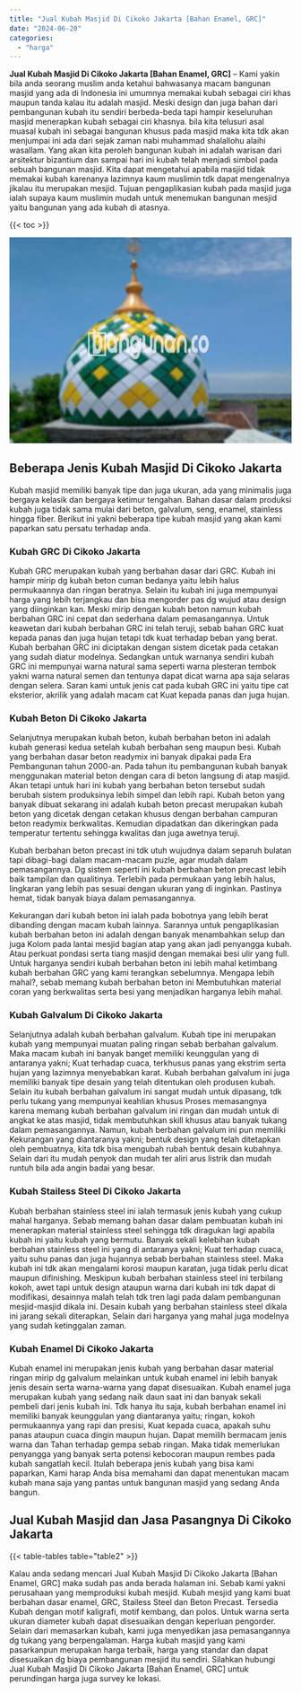 ```yaml
---
title: "Jual Kubah Masjid Di Cikoko Jakarta [Bahan Enamel, GRC]"
date: "2024-06-20"
categories: 
  - "harga"
---
```


**Jual Kubah Masjid Di Cikoko Jakarta \[Bahan Enamel, GRC\]** – Kami yakin bila anda seorang muslim anda ketahui bahwasanya macam bangunan masjid yang ada di Indonesia ini umumnya memakai kubah sebagai ciri khas maupun tanda kalau itu adalah masjid. Meski design dan juga bahan dari pembangunan kubah itu sendiri berbeda-beda tapi hampir keseluruhan masjid menerapkan kubah sebagai ciri khasnya. bila kita telusuri asal muasal kubah ini sebagai bangunan khusus pada masjid maka kita tdk akan menjumpai ini ada dari sejak zaman nabi muhammad shalallohu alaihi wasallam. Yang akan kita peroleh bangunan kubah ini adalah warisan dari arsitektur bizantium dan sampai hari ini kubah telah menjadi simbol pada sebuah bangunan masjid. Kita dapat mengetahui apabila masjid tidak memakai kubah karenanya lazimnya kaum muslimin tdk dapat mengenalnya jikalau itu merupakan mesjid. Tujuan pengaplikasian kubah pada masjid juga ialah supaya kaum muslimin mudah untuk menemukan bangunan mesjid yaitu bangunan yang ada kubah di atasnya.

{{< toc >}}

![Jual Kubah Masjid Di Cikoko Jakarta [Bahan Enamel, GRC]](/images/jual-kubah-masjid-10.png)

## Beberapa Jenis Kubah Masjid Di Cikoko Jakarta

Kubah masjid memiliki banyak tipe dan juga ukuran, ada yang minimalis juga bergaya kelasik dan bergaya ketimur tengahan. Bahan dasar dalam produksi kubah juga tidak sama mulai dari beton, galvalum, seng, enamel, stainless hingga fiber. Berikut ini yakni beberapa tipe kubah masjid yang akan kami paparkan satu persatu terhadap anda.

### Kubah GRC Di Cikoko Jakarta

Kubah GRC merupakan kubah yang berbahan dasar dari GRC. Kubah ini hampir mirip dg kubah beton cuman bedanya yaitu lebih halus permukaannya dan ringan beratnya. Selain itu kubah ini juga mempunyai harga yang lebih terjangkau dan bisa mengorder pas dg wujud atau design yang diinginkan kan. Meski mirip dengan kubah beton namun kubah berbahan GRC ini cepat dan sederhana dalam pemasangannya. Untuk keawetan dari kubah berbahan GRC ini telah teruji, sebab bahan GRC kuat kepada panas dan juga hujan tetapi tdk kuat terhadap beban yang berat. Kubah berbahan GRC ini diciptakan dengan sistem dicetak pada cetakan yang sudah diatur modelnya. Sedangkan untuk warnanya sendiri kubah GRC ini mempunyai warna natural sama seperti warna plesteran tembok yakni warna natural semen dan tentunya dapat dicat warna apa saja selaras dengan selera. Saran kami untuk jenis cat pada kubah GRC ini yaitu tipe cat eksterior, akrilik yang adalah macam cat Kuat kepada panas dan juga hujan.

### Kubah Beton Di Cikoko Jakarta

Selanjutnya merupakan kubah beton, kubah berbahan beton ini adalah kubah generasi kedua setelah kubah berbahan seng maupun besi. Kubah yang berbahan dasar beton readymix ini banyak dipakai pada Era Pembangunan tahun 2000-an. Pada tahun itu pembangunan kubah banyak menggunakan material beton dengan cara di beton langsung di atap masjid. Akan tetapi untuk hari ini kubah yang berbahan beton tersebut sudah berubah sistem produksinya lebih simpel dan lebih rapi. Kubah beton yang banyak dibuat sekarang ini adalah kubah beton precast merupakan kubah beton yang dicetak dengan cetakan khusus dengan berbahan campuran beton readymix berkwalitas. Kemudian dipadatkan dan dikeringkan pada temperatur tertentu sehingga kwalitas dan juga awetnya teruji.

Kubah berbahan beton precast ini tdk utuh wujudnya dalam separuh bulatan tapi dibagi-bagi dalam macam-macam puzle, agar mudah dalam pemasangannya. Dg sistem seperti ini kubah berbahan beton precast lebih baik tampilan dan qualitinya. Terlebih pada permukaan yang lebih halus, lingkaran yang lebih pas sesuai dengan ukuran yang di inginkan. Pastinya hemat, tidak banyak biaya dalam pemasangannya.

Kekurangan dari kubah beton ini ialah pada bobotnya yang lebih berat dibanding dengan macam kubah lainnya. Sarannya untuk pengaplikasian kubah berbahan beton ini adalah dengan banyak menambahkan selup dan juga Kolom pada lantai mesjid bagian atap yang akan jadi penyangga kubah. Atau perkuat pondasi serta tiang masjid dengan memakai besi ulir yang full. Untuk harganya sendiri kubah berbahan beton ini lebih mahal ketimbang kubah berbahan GRC yang kami terangkan sebelumnya. Mengapa lebih mahal?, sebab memang kubah berbahan beton ini Membutuhkan material coran yang berkwalitas serta besi yang menjadikan harganya lebih mahal.

### Kubah Galvalum Di Cikoko Jakarta

Selanjutnya adalah kubah berbahan galvalum. Kubah tipe ini merupakan kubah yang mempunyai muatan paling ringan sebab berbahan galvalum. Maka macam kubah ini banyak banget memiliki keunggulan yang di antaranya yakni; Kuat terhadap cuaca, terkhusus panas yang ekstrim serta hujan yang lazimnya menyebabkan karat. Kubah berbahan galvalum ini juga memiliki banyak tipe desain yang telah ditentukan oleh produsen kubah. Selain itu kubah berbahan galvalum ini sangat mudah untuk dipasang, tdk perlu tukang yang mempunyai keahlian khusus Proses memasangnya karena memang kubah berbahan galvalum ini ringan dan mudah untuk di angkat ke atas masjid, tidak membutuhkan skill khusus atau banyak tukang dalam pemasangannya. Namun, kubah berbahan galvalum ini pun memiliki Kekurangan yang diantaranya yakni; bentuk design yang telah ditetapkan oleh pembuatnya, kita tdk bisa mengubah rubah bentuk desain kubahnya. Selain dari itu mudah penyok dan mudah ter aliri arus listrik dan mudah runtuh bila ada angin badai yang besar.

### Kubah Stailess Steel Di Cikoko Jakarta

Kubah berbahan stainless steel ini ialah termasuk jenis kubah yang cukup mahal harganya. Sebab memang bahan dasar dalam pembuatan kubah ini menerapkan material stainless steel sehingga tdk diragukan lagi apabila kubah ini yaitu kubah yang bermutu. Banyak sekali kelebihan kubah berbahan stainless steel ini yang di antaranya yakni; Kuat terhadap cuaca, yaitu suhu panas dan juga hujannya sebab berbahan stainless steel. Maka kubah ini tdk akan mengalami korosi maupun karatan, juga tidak perlu dicat maupun difinishing. Meskipun kubah berbahan stainless steel ini terbilang kokoh, awet tapi untuk design ataupun warna dari kubah ini tdk dapat di modifikasi, desainnya malah telah tdk tren lagi pada dalam pembangunan mesjid-masjid dikala ini. Desain kubah yang berbahan stainless steel dikala ini jarang sekali diterapkan, Selain dari harganya yang mahal juga modelnya yang sudah ketinggalan zaman.

### Kubah Enamel Di Cikoko Jakarta

Kubah enamel ini merupakan jenis kubah yang berbahan dasar material ringan mirip dg galvalum melainkan untuk kubah enamel ini lebih banyak jenis desain serta warna-warna yang dapat disesuaikan. Kubah enamel juga merupakan kubah yang sedang naik daun saat ini dan banyak sekali pembeli dari jenis kubah ini. Tdk hanya itu saja, kubah berbahan enamel ini memiliki banyak keunggulan yang diantaranya yaitu; ringan, kokoh permukaannya yang rapi dan presisi, Kuat kepada cuaca, apakah suhu panas ataupun cuaca dingin maupun hujan. Dapat memilih bermacam jenis warna dan Tahan terhadap gempa sebab ringan. Maka tidak memerlukan penyangga yang banyak serta potensi kebocoran maupun rembes pada kubah sangatlah kecil. Itulah beberapa jenis kubah yang bisa kami paparkan, Kami harap Anda bisa memahami dan dapat menentukan macam kubah mana saja yang pantas untuk bangunan masjid yang sedang Anda bangun.

## Jual Kubah Masjid dan Jasa Pasangnya Di Cikoko Jakarta

{{< table-tables table="table2" >}}

Kalau anda sedang mencari Jual Kubah Masjid Di Cikoko Jakarta \[Bahan Enamel, GRC\] maka sudah pas anda berada halaman ini. Sebab kami yakni perusahaan yang memproduksi kubah mesjid. Kubah mesjid yang kami buat berbahan dasar enamel, GRC, Stailess Steel dan Beton Precast. Tersedia Kubah dengan motif kaligrafi, motif kembang, dan polos. Untuk warna serta ukuran diameter kubah dapat disesuaikan dengan keperluan pengorder. Selain dari memasarkan kubah, kami juga menyedikan jasa pemasangannya dg tukang yang berpengalaman. Harga kubah masjid yang kami pasarkanpun merupakan harga terbaik, harga yang standar dan dapat disesuaikan dg biaya pembangunan mesjid itu sendiri. Silahkan hubungi Jual Kubah Masjid Di Cikoko Jakarta \[Bahan Enamel, GRC\] untuk perundingan harga juga survey ke lokasi.
